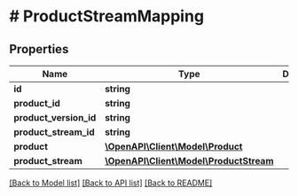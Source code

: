 # # ProductStreamMapping

## Properties

Name | Type | Description | Notes
------------ | ------------- | ------------- | -------------
**id** | **string** |  | [optional]
**product_id** | **string** |  |
**product_version_id** | **string** |  | [optional]
**product_stream_id** | **string** |  |
**product** | [**\OpenAPI\Client\Model\Product**](Product.md) |  | [optional]
**product_stream** | [**\OpenAPI\Client\Model\ProductStream**](ProductStream.md) |  | [optional]

[[Back to Model list]](../../README.md#models) [[Back to API list]](../../README.md#endpoints) [[Back to README]](../../README.md)
